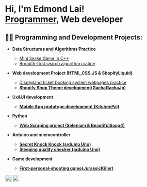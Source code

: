 <h1>Hi, I'm Edmond Lai! <br/><a href="https://github.com/edmond99986">Programmer</a>, Web developer</h1>

<h2>👨‍💻 Programming and Development Projects:</h2>

- <b>Data Structures and Algorithms Practice </b>
  - [Mini Snake Game in C++](https://github.com/joshmadakor1/Algorithms-Practice)
  - [Breadth-first search algorithm pratice]()
- <b>Web development Project (HTML,CSS,JS & ShopifyLiquid)</b>
  - [Disneyland ticket booking system webpages practice](https://github.com/joshmadakor1/4chan-Image-Analysis-Middleware-C964) <b>
  - [Shopify Shop Theme development(GachaGachaJp)]()
- <b>Ux&UI development</b>
  - [Mobile App prototype development (KitchenPal)](https://github.com/joshmadakor1/Sentinel-Lab)
 
- <b>Python </b>
  - [Web Scraping project (Selenium & BeautifulSoup4)](https://github.com/joshmadakor1/EncrypterPOC)
  
- <b>Arduino and microcontroller</b>
  - [Secret Knock Knock (arduino Uno)](https://github.com/joshmadakor1/Package-Delivery-Pathfinding-Algorithm)
  - [Sleeping quality checker (arduino Uno)]()
 
- <b>Game development</b>
  - [First-personal-shooting game(JurassicKiller)](https://github.com/joshmadakor1/Package-Delivery-Pathfinding-Algorithm)


[<img align="left" alt="edmond99986 | YouTube" width="22px" src="https://cdn.jsdelivr.net/npm/simple-icons@v3/icons/youtube.svg" />][youtube]
[<img align="left" alt="edmond99986 | Instagram" width="22px" src="https://cdn.jsdelivr.net/npm/simple-icons@v3/icons/instagram.svg" />][instagram]


[youtube]: https://www.youtube.com/c/joshmadakor
[instagram]: https://www.instagram.com/joshmadakor/


